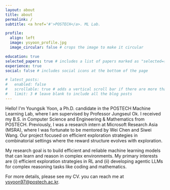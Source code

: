 ```yaml
---
layout: about
title: about
permalink: /
subtitle: <a href='#'>POSTECH</a>. ML Lab.

profile:
  align: left
  image: ysyoon_profile.jpg
  image_circular: false # crops the image to make it circular

education: true
selected_papers: true # includes a list of papers marked as "selected={true}"
experience: true
social: false # includes social icons at the bottom of the page

# latest_posts:
#   enabled: false
#   scrollable: true # adds a vertical scroll bar if there are more than 3 new posts items
#   limit: 3 # leave blank to include all the blog posts
---
```


Hello! I'm Youngsik Yoon, a Ph.D. candidate in the POSTECH Machine Learning Lab, where I am supervised by Professor Jungseul Ok.
I received my B.S. in Computer Science and Engineering & Mathematics from POSTECH.
Previously, I was a research intern at Microsoft Research Asia (MSRA), where I was fortunate to be mentored by Wei Chen and Siwei Wang. 
Our project focused on efficient exploration strategies in combinatorial settings where the reward structure evolves with exploration.

My research goal is to build efficient and reliable machine learning models that can learn and reason in complex environments.
My primary interests are (i) efficient exploration strategies in RL and (ii) developing agentic LLMs for complex reasoning tasks like coding and mathematics.

For more details, please see my CV. you can reach me at ysyoon97@postech.ac.kr.

